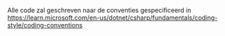 Alle code zal geschreven naar de conventies gespecificeerd in
https://learn.microsoft.com/en-us/dotnet/csharp/fundamentals/coding-style/coding-conventions